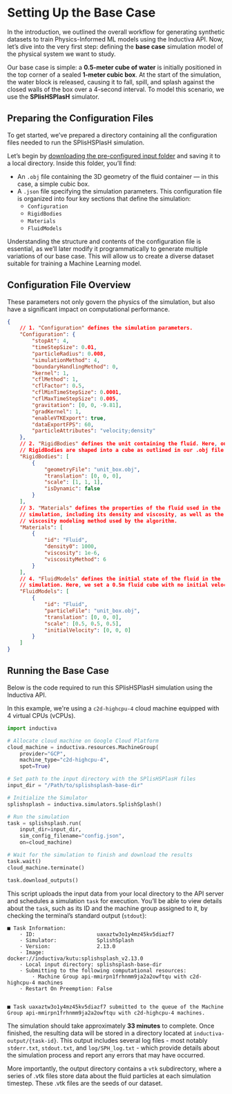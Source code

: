 # Setting Up the Base Case
In the introduction, we outlined the overall workflow for generating synthetic datasets to train Physics-Informed ML models using the Inductiva API. Now, let’s dive into the very first step: defining the **base case** simulation model of the physical system we want to study.

Our base case is simple: a **0.5-meter cube of water** is initially positioned in the top corner of a sealed **1-meter cubic box**. At the start of the simulation, the water block is released, causing it to fall, spill, and splash against the closed walls of the box over a 4-second interval. To model this scenario, we use the **SPlisHSPlasH** simulator.

## Preparing the Configuration Files
To get started, we’ve prepared a directory containing all the configuration files needed to run the SPlisHSPlasH simulation. 

Let’s begin by [downloading the pre-configured input folder](https://storage.googleapis.com/inductiva-api-demo-files/splishsplash-base-dir.zip) and saving it to a local directory. Inside this folder, you’ll find:

- An `.obj` file containing the 3D geometry of the fluid container — in this case, a simple cubic box.  
- A `.json` file specifying the simulation parameters. This configuration file is organized into four key sections that define the simulation:
  - `Configuration`  
  - `RigidBodies`  
  - `Materials`  
  - `FluidModels`

Understanding the structure and contents of the configuration file is essential, as we’ll later modify it programmatically to generate multiple variations of our base case. This will allow us to create a diverse dataset suitable for training a Machine Learning model.

## Configuration File Overview
These parameters not only govern the physics of the simulation, but also have a significant impact on computational performance. 

```json
{   
    // 1. "Configuration" defines the simulation parameters. 
    "Configuration": {
        "stopAt": 4,
        "timeStepSize": 0.01,
        "particleRadius": 0.008,
        "simulationMethod": 4,
        "boundaryHandlingMethod": 0,
        "kernel": 1,
        "cflMethod": 1,
        "cflFactor": 0.5,
        "cflMinTimeStepSize": 0.0001,
        "cflMaxTimeStepSize": 0.005,
        "gravitation": [0, 0, -9.81],
        "gradKernel": 1,
        "enableVTKExport": true,
        "dataExportFPS": 60,
        "particleAttributes": "velocity;density"
    },
    // 2. "RigidBodies" defines the unit containing the fluid. Here, our
    // RigidBodies are shaped into a cube as outlined in our .obj file
    "RigidBodies": [
        {
            "geometryFile": "unit_box.obj",
            "translation": [0, 0, 0],
            "scale": [1, 1, 1],
            "isDynamic": false
        }
    ],
    // 3. "Materials" defines the properties of the fluid used in the
    // simulation, including its density and viscosity, as well as the
    // viscosity modeling method used by the algorithm.
    "Materials": [
        {
            "id": "Fluid",
            "density0": 1000,
            "viscosity": 1e-6,
            "viscosityMethod": 6
        }
    ],
    // 4. "FluidModels" defines the initial state of the fluid in the
    // simulation. Here, we set a 0.5m fluid cube with no initial velocity.
    "FluidModels": [
        {
            "id": "Fluid",
            "particleFile": "unit_box.obj",
            "translation": [0, 0, 0],
            "scale": [0.5, 0.5, 0.5],
            "initialVelocity": [0, 0, 0]
        }
    ]
}
```

## Running the Base Case
Below is the code required to run this SPlisHSPlasH simulation using the Inductiva API.

In this example, we're using a `c2d-highcpu-4` cloud machine equipped with 4 virtual CPUs (vCPUs).

```python
import inductiva

# Allocate cloud machine on Google Cloud Platform
cloud_machine = inductiva.resources.MachineGroup(
    provider="GCP",
    machine_type="c2d-highcpu-4",
    spot=True)

# Set path to the input directory with the SPlisHSPlasH files
input_dir = "/Path/to/splishsplash-base-dir"

# Initialize the Simulator
splishsplash = inductiva.simulators.SplishSplash()

# Run the simulation
task = splishsplash.run(
    input_dir=input_dir,
    sim_config_filename="config.json",
    on=cloud_machine)

# Wait for the simulation to finish and download the results
task.wait()
cloud_machine.terminate()

task.download_outputs()
```

This script uploads the input data from your local directory to the API server and schedules a simulation `task` for execution. You’ll 
be able to view details about the `task`, such as its ID and the machine group assigned to it, by checking the terminal’s standard 
output (`stdout`):

```
■ Task Information:
	· ID:                    uaxaztw3o1y4mz45kv5diazf7
	· Simulator:             SplishSplash
	· Version:               2.13.0
	· Image:                 docker://inductiva/kutu:splishsplash_v2.13.0
	· Local input directory: splishsplash-base-dir
	· Submitting to the following computational resources:
 		· Machine Group api-mmirpn1frhnmm9ja2a2owftqu with c2d-highcpu-4 machines
	· Restart On Preemption: False


■ Task uaxaztw3o1y4mz45kv5diazf7 submitted to the queue of the Machine Group api-mmirpn1frhnmm9ja2a2owftqu with c2d-highcpu-4 machines.
```

The simulation should take approximately **33 minutes** to complete. Once finished, the resulting data will be stored in a directory 
located at `inductiva-output/{task-id}`. This output includes several log files - most notably `stderr.txt`, `stdout.txt`, and 
`log/SPH_log.txt` - which provide details about the simulation process and report any errors that may have occurred.

More importantly, the output directory contains a `vtk` subdirectory, where a series of .vtk files store data about the fluid 
particles at each simulation timestep. These .vtk files are the seeds of our dataset.






